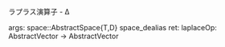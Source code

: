 ラプラス演算子 - Δ

args:     space::AbstractSpace{T,D}     space_dealias ret:     laplaceOp: AbstractVector -> AbstractVector
